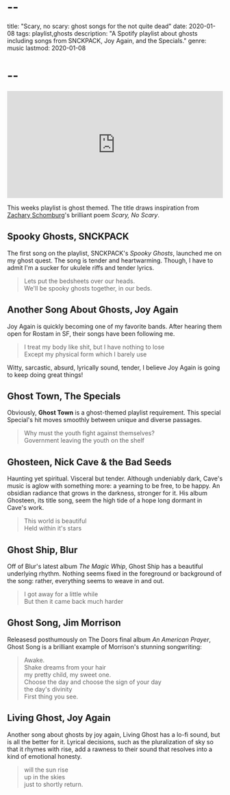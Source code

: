 # --
title: "Scary, no scary: ghost songs for the not quite dead"
date: 2020-01-08
tags: playlist,ghosts
description: "A Spotify playlist about ghosts including songs from SNCKPACK, Joy Again, and the Specials."
genre: music
lastmod: 2020-01-08
# --

<div class="frame-wrap mx-auto sm:float-right">
<iframe src="https://open.spotify.com/embed/playlist/6ahal05QUid7ZpNTBfsG9g" width="100%" height="250" frameborder="0" allowtransparency="true" allow="encrypted-media"></iframe>
</div>

This weeks playlist is ghost themed. The title draws inspiration from [Zachary Schomburg](https://www.poetryfoundation.org/poets/zachary-schomburg)'s brilliant poem _Scary, No Scary_.

## Spooky Ghosts, SNCKPACK

The first song on the playlist, SNCKPACK's _Spooky Ghosts_, launched me on my ghost quest. The song is tender and heartwarming. Though, I have to admit I'm a sucker for ukulele riffs and tender lyrics.

> Lets put the bedsheets over our heads.  
> We'll be spooky ghosts together, in our beds.


## Another Song About Ghosts, Joy Again

Joy Again is quickly becoming one of my favorite bands. After hearing them open for Rostam in SF, their songs have been following me.

> I treat my body like shit, but I have nothing to lose  
> Except my physical form which I barely use

Witty, sarcastic, absurd, lyrically sound, tender, I believe Joy Again is going to keep doing great things!

## Ghost Town, The Specials

Obviously, **Ghost Town** is a ghost-themed playlist requirement. This special Special's hit moves smoothly between unique and diverse passages.

> Why must the youth fight against themselves?  
> Government leaving the youth on the shelf

## Ghosteen, Nick Cave & the Bad Seeds

Haunting yet spiritual. Visceral but tender. Although undeniably dark, Cave's music is aglow with something more: a yearning to be free, to be happy. An obsidian radiance that grows in the darkness, stronger for it. His album Ghosteen, its title song, seem the high tide of a hope long dormant in Cave's work.

> This world is beautiful  
> Held within it's stars

## Ghost Ship, Blur

Off of Blur's latest album *The Magic Whip*, Ghost Ship has a beautiful underlying rhythm. Nothing seems fixed in the foreground or background of the song: rather, everything seems to weave in and out.

> I got away for a little while  
> But then it came back much harder

## Ghost Song, Jim Morrison

Releasesd posthumously on The Doors final album *An American Prayer*, Ghost Song is a brilliant example of Morrison's stunning songwriting:

> Awake.  
> Shake dreams from your hair  
> my pretty child, my sweet one.  
> Choose the day and choose the sign of your day  
> the day's divinity  
> First thing you see.

## Living Ghost, Joy Again

Another song about ghosts by joy again, Living Ghost has a lo-fi sound, but is all the better for it. Lyrical decisions, such as the pluralization of sky so that it rhymes with rise, add a rawness to their sound that resolves into a kind of emotional honesty.

> will the sun rise  
> up in the skies  
> just to shortly return.
